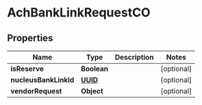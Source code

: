 
# AchBankLinkRequestCO

## Properties
Name | Type | Description | Notes
------------ | ------------- | ------------- | -------------
**isReserve** | **Boolean** |  |  [optional]
**nucleusBankLinkId** | [**UUID**](UUID.md) |  |  [optional]
**vendorRequest** | **Object** |  |  [optional]



